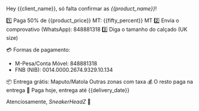 Hey {{client_name}}, só falta confirmar as *{{product_name}}*!

1️⃣ Paga 50% de {{product_price}} MT: {{fifty_percent}} MT
2️⃣ Envia o comprovativo (WhatsApp): 848881318
3️⃣ Diga o tamanho do calçado (UK size)

💳 Formas de pagamento:
- M-Pesa/Conta Móvel: 848881318
- FNB (NIB): 0014.0000.2674.9329.10.134

📦 Entrega grátis: Maputo/Matola
Outras zonas com taxa
💰 O resto paga na entrega
📅 Paga hoje, entrega até {{delivery_date}}

Atenciosamente,
_SneakerHeadZ_
👟